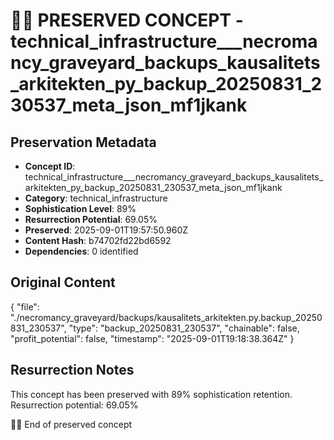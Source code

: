 # 🏴‍☠️ PRESERVED CONCEPT - technical_infrastructure___necromancy_graveyard_backups_kausalitets_arkitekten_py_backup_20250831_230537_meta_json_mf1jkank

## Preservation Metadata
- **Concept ID**: technical_infrastructure___necromancy_graveyard_backups_kausalitets_arkitekten_py_backup_20250831_230537_meta_json_mf1jkank
- **Category**: technical_infrastructure
- **Sophistication Level**: 89%
- **Resurrection Potential**: 69.05%
- **Preserved**: 2025-09-01T19:57:50.960Z
- **Content Hash**: b74702fd22bd6592
- **Dependencies**: 0 identified

## Original Content

{
  "file": "./necromancy_graveyard/backups/kausalitets_arkitekten.py.backup_20250831_230537",
  "type": "backup_20250831_230537",
  "chainable": false,
  "profit_potential": false,
  "timestamp": "2025-09-01T19:18:38.364Z"
}

## Resurrection Notes
This concept has been preserved with 89% sophistication retention.
Resurrection potential: 69.05%

🏴‍☠️ End of preserved concept